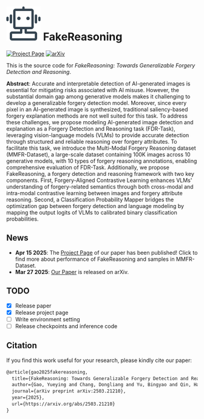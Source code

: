 # ![fakereasoning](./static/images/fakereasoning.svg) FakeReasoning

[![Project Page](https://img.shields.io/badge/Project-Page-green.svg)](https://pris-cv.github.io/FakeReasoning/)
[![arXiv](https://img.shields.io/badge/arXiv-2503.21210-b31b1b.svg)](https://arxiv.org/abs/2503.21210)

This is the source code for *FakeReasoning: Towards Generalizable Forgery Detection and Reasoning*. 

**Abstract**: Accurate and interpretable detection of AI-generated images is essential for mitigating risks associated with AI misuse. However, the substantial domain gap among generative models makes it challenging to develop a generalizable forgery detection model. Moreover, since every pixel in an AI-generated image is synthesized, traditional saliency-based forgery explanation methods are not well suited for this task. To address these challenges, we propose modeling AI-generated image detection and explanation as a Forgery Detection and Reasoning task (FDR-Task), leveraging vision-language models (VLMs) to provide accurate detection through structured and reliable reasoning over forgery attributes. To facilitate this task, we introduce the Multi-Modal Forgery Reasoning dataset (MMFR-Dataset), a large-scale dataset containing 100K images across 10 generative models, with 10 types of forgery reasoning annotations, enabling comprehensive evaluation of FDR-Task. Additionally, we propose FakeReasoning, a forgery detection and reasoning framework with two key components. First, Forgery-Aligned Contrastive Learning enhances VLMs' understanding of forgery-related semantics through both cross-modal and intra-modal contrastive learning between images and forgery attribute reasoning. Second, a Classification Probability Mapper bridges the optimization gap between forgery detection and language modeling by mapping the output logits of VLMs to calibrated binary classification probabilities. 

## News

* **Apr 15 2025**:  The [Project Page](https://pris-cv.github.io/FakeReasoning/) of our paper has been published! Click to find more about performance of FakeReasoning and samples in MMFR-Dataset.
* **Mar 27 2025**:  [Our Paper](https://arxiv.org/abs/2503.21210) is released on arXiv.

## TODO

- [x] Release paper
- [x] Release project page
- [ ] Write environment setting
- [ ] Release checkpoints and inference code

## Citation

If you find this work useful for your research, please kindly cite our paper:

```latex
@article{gao2025fakereasoning,
  title={FakeReasoning: Towards Generalizable Forgery Detection and Reasoning},
  author={Gao, Yueying and Chang, Dongliang and Yu, Bingyao and Qin, Haotian and Chen, Lei and Liang, Kongming and Ma, Zhanyu},
  journal={arXiv preprint arXiv:2503.21210},
  year={2025},
  url={https://arxiv.org/abs/2503.21210}
}
```


